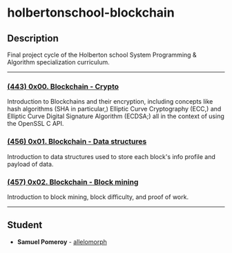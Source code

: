 # holbertonschool-blockchain

## Description
Final project cycle of the Holberton school System Programming & Algorithm specialization curriculum.

---

### [(443) 0x00. Blockchain - Crypto](./crypto/)
Introduction to Blockchains and their encryption, including concepts like hash algorithms (SHA in particular,) Elliptic Curve Cryptography (ECC,) and Elliptic Curve Digital Signature Algorithm (ECDSA;) all in the context of using the OpenSSL C API.

### [(456) 0x01. Blockchain - Data structures](./blockchain/v0.1/)
Introduction to data structures used to store each block's info profile and payload of data.

### [(457) 0x02. Blockchain - Block mining](./blockchain/v0.2/)
Introduction to block mining, block difficulty, and proof of work.

---

## Student
* **Samuel Pomeroy** - [allelomorph](github.com/allelomorph)
